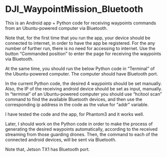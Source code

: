 # DJI_WaypointMission_Bluetooth
This is an Android app + Python code for receiving waypoints commands from an Ubuntu-powered computer via Bluetooth.

Note that, for the first time that you run the app, your device should be connected to internet, 
in order to have the app be registered. For the any number of further run, there is no need for accessing to internet.
Use the button “Commanded position” to enter the page for receiving the waypoints via Bluetooth.

At the same time, you should run the below Python code in “Terminal” of the Ubuntu-powered computer. 
The computer should have Bluetooth port.

In the current Python code, the desired 4 waypoints should be set manually. 
Also, the IP of the receiving android device should be set as input, manually. 
In “terminal” of an Ubuntu-powered computer you should use “hcitool scan” command to find the available Bluetooth devices, 
and then use the corresponding ip address in the code as the value for “addr” variable.

I have tested the code and the app, for Phantom3 and it works well.

Later, I should work on the Python code in order to make the process of generating the desired waypoints automatically, 
according to the received streaming from those guarding drones. Then, the command to each of the connected android devices, 
will be sent via Bluetooth. 

Note that, Jetson TX1 has Bluetooth port. 

